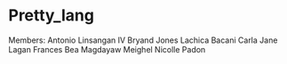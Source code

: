 # Pretty_lang

Members:
Antonio Linsangan IV
Bryand Jones Lachica Bacani
Carla Jane Lagan
Frances Bea Magdayaw
Meighel Nicolle Padon
